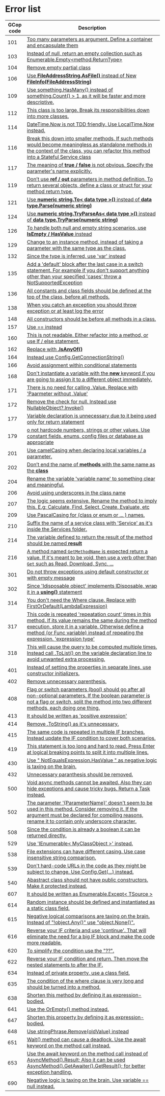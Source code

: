 # Error list

GCop code | Description
--- | ---
101 | [Too many parameters as argument. Define a container and encapsulate them](/Rules/GCop101.md)
103 | [Instead of null, return an empty collection such as Enumerable.Empty<method.ReturnType>](/Rules/GCop103.md)
104 | [Remove empty partial class](/Rules/GCop104.md)
106 | [Use **FileAddressString.AsFile()** instead of New **FileInfo(FileAddressString)**](/Rules/GCop106.md)
109 | [Use something.HasMany() instead of something.Count() > 1, as it will be faster and more descriptive.](/Rules/GCop109.md)
112 | [This class is too large. Break its responsibilities down into more classes.](/Rules/GCop112.md)
114 | [DateTime.Now is not TDD friendly. Use LocalTime.Now instead.](/Rules/GCop114.md)
116 | [Break this down into smaller methods. If such methods would become meaningless as standalone methods in the context of the class, you can refactor this method into a Stateful Service class](/Rules/GCop116.md)
117 | [The meaning of **true / false** is not obvious. Specify the parameter's name explicitly.](/Rules/GCop117.md)
119 | [Don’t use **ref / out** parameters in method definition. To return several objects, define a class or struct for your method return type.](/Rules/GCop119.md)
121 | [Use **numeric string.To< data type >()** instead of **data type.Parse(numeric string)**](/Rules/GCop121.md)
124 | [Use **numeric string.TryParseAs< data type >()** instead of **data type.TryParse(numeric string)**](/Rules/GCop124.md)
126 | [To handle both null and empty string scenarios, use **IsEmpty / HasValue** instead](/Rules/GCop126.md)
129 | [Change to an instance method, instead of taking a parameter  with the same type as the class.](/Rules/GCop129.md)
132 | [Since the type is inferred, use 'var' instead](/Rules/GCop132.md)
135 | [Add a 'default' block after the last case in a switch statement. For example if you don't support anything other than your specified 'cases' throw a NotSupportedException](/Rules/GCop135.md)
136 | [All constants and class fields should be defined at the top of the class, before all methods.](/Rules/GCop136.md)
138 | [When you catch an exception you should throw exception or at least log the error](/Rules/GCop138.md)
148 | [All constructors should be before all methods in a class.](/Rules/GCop148.md)
157 | [Use == instead](/Rules/GCop157.md)
160 | [This is not readable. Either refactor into a method, or use If / else statement.](/Rules/GCop160.md)
162 | [Replace with **.IsAnyOf()**](/Rules/GCop162.md)
164 | [Instead use Config.GetConnectionString()](/Rules/GCop164.md)
166 | [Avoid assignment within conditional statements](/Rules/GCop166.md)
168 | [Don't instantiate a variable with the **new** keyword if you are going to assign it to a different object immediately.](/Rules/GCop168.md)
171 | [There is no need for calling .Value. Replace with 'Paarmeter without .Value'](/Rules/GCop171.md)
172 | [Remove the check for null. Instead use NullableObject?.Invoke()](/Rules/GCop172.md)
177 | [Variable declaration is unnecessary due to it being used only for return statement](/Rules/GCop177.md)
179 | [o not hardcode numbers, strings or other values. Use constant fields, enums, config files or database as appropriate](/Rules/GCop179.md)
201 | [Use camelCasing when declaring local variables / a parameter.](/Rules/GCop201.md)
202 | [Don’t end the name of **methods** with the same name as the **class**](/Rules/GCop202.md)
204 | [Rename the variable 'variable name' to something clear and meaningful.](/Rules/GCop204.md)
206 | [Avoid using underscores in the class name](/Rules/GCop206.md)
207 | [The logic seems extensive. Rename the method to imply this. E.g: Calculate, Find, Select, Create, Evaluate, etc](/Rules/GCop207.md)
209 | [Use PascalCasing for (class or enum or ... ) names.](/Rules/GCop209.md)
210 | [Suffix the name of a service class with 'Service' as it's inside the Services folder.](/Rules/GCop210.md)
214 | [The variable defined to return the result of the method should be named **result**](/Rules/GCop214.md)
216 | [A method named `GetMethodName` is expected return a value. If it's meant to be void, then use a verb other than `Get` such as Read, Download, Sync, ...](/Rules/GCop216.md)
301 | [Do not throw exceptions using default constructor or with empty message](/Rules/GCop301.md)
302 | [Since 'Idisposable object' implements IDisposable, wrap it in a **using()** statement](/Rules/GCop302.md)
314 | [You don't need the Where clause. Replace with FirstOrDefault(LambdaExpression)](/Rules/GCop314.md)
317 | [This code is repeated 'repeatation count' times in this method. If its value remains the same during the method execution, store it in a variable. Otherwise define a method (or Func<T> variable) instead of repeating the expression. 'expression type'](/Rules/GCop317.md)
318 | [This will cause the query to be computed multiple times. Instead call .ToList() on the variable declaration line to avoid unwanted extra processing.](/Rules/GCop318.md)
401 | [Instead of setting the properties in separate lines, use constructor initializers.](/Rules/GCop401.md)
402 | [Remove unnecessary parenthesis.](/Rules/GCop402.md)
408 | [Flag or switch parameters (bool) should go after all non-optional parameters. If the boolean parameter is not a flag or switch, split the method into two different methods, each doing one thing.](/Rules/GCop408.md)
413 | [It should be written as 'positive expression'](/Rules/GCop413.md)
414 | [Remove .ToString() as it's unnecessary.](/Rules/GCop414.md)
415 | [The same code is repeated in multiple IF branches. Instead update the IF condition to cover both scenarios.](/Rules/GCop415.md)
419 | [This statement is too long and hard to read. Press Enter at logical breaking points to split it into multiple lines.](/Rules/GCop419.md)
430 | [Use \" NotEqualsExpression.HasValue \" as negative logic is taxing on the brain.](/Rules/GCop430.md)
432 | [Unnecessary paranthesis should be removed.](/Rules/GCop432.md)
500 | [Void async methods cannot be awaited. Also they can hide exceptions and cause tricky bugs. Return a Task instead.](/Rules/GCop500.md)
502 | [The parameter '{ParameterName}' doesn't seem to be used in this method. Consider removing it. If the argument must be declared for compiling reasons, rename it to contain only underscore character.](/Rules/GCop502.md)
508 | [Since the condition is already a boolean it can be returned directly.](/Rules/GCop508.md)
529 | [Use 'IEnumerable< MyClassObject >' instead.](/Rules/GCop529.md)
538 | [File extensions can have different casing. Use case insensitive string comparison.](/Rules/GCop538.md)
539 | [Don't hard-code URLs in the code as they might be subject to change. Use Config.Get(...) instead.](/Rules/GCop539.md)
540 | [Abastract class should not have public constructors. Make it protected instead.](/Rules/GCop540.md)
607 | [It should be written as Enumerable.Except< TSource >](/Rules/GCop607.md)
614 | [Random instance should be defined and instantiated as a static class field.](/Rules/GCop614.md)
615 | [Negative logical comparisons are taxing on the brain. Instead of "!object.Any()" use "object.None()".](/Rules/GCop615.md)
616 | [Reverse your IF criteria and use 'continue'. That will eliminate the need for a big IF block and make the code more readable.](/Rules/GCop616.md)
620 | [To simplify the condition use the "??".](/Rules/GCop620.md)
622 | [Reverse your IF condition and return. Then move the nested statements to after the IF.](/Rules/GCop622.md)
634 | [Instead of private property, use a class field.](/Rules/GCop634.md)
635 | [The condition of the where clause is very long and should be turned into a method.](/Rules/GCop635.md)
638 | [Shorten this method by defining it as expression-bodied.](/Rules/GCop638.md)
641 | [Use the OrEmpty() method instead.](/Rules/GCop641.md)
647 | [Shorten this property by defining it as expression-bodied.](/Rules/GCop647.md)
648 | [Use stringPhrase.Remove(oldValue) instead](/Rules/GCop648.md)
651 | [Wait() method can cause a deadlock. Use the await keyword on the method call instead.](/Rules/GCop651.md)
653 | [Use the await keyword on the method call instead of AsyncMethod().Result; Also it can be used AsyncMethod().GetAwaiter().GetResult(); for better exception handling.](/Rules/GCop653.md)
690 | [Negative logic is taxing on the brain. Use variable == null instead.](/Rules/GCop690.md)
